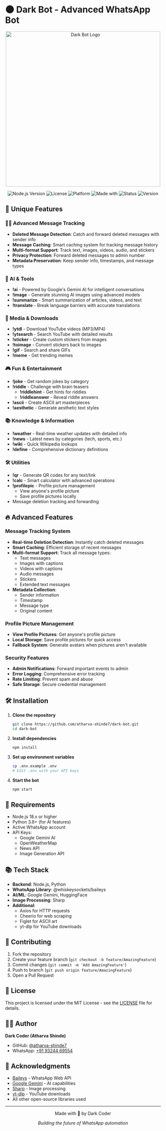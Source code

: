 # 🌑 Dark Bot - Advanced WhatsApp Bot

<div align="center">
  <img src="https://i.ibb.co/FXcp1Hd/dark-bot-banner.png" alt="Dark Bot Logo" width="500"/>
  
  ![Node.js Version](https://img.shields.io/badge/Node.js-18.x-green)
  ![License](https://img.shields.io/badge/License-MIT-blue)
  ![Platform](https://img.shields.io/badge/Platform-WhatsApp-brightgreen)
  ![Made with](https://img.shields.io/badge/Made%20with-Baileys-purple)
  ![Status](https://img.shields.io/badge/Status-Active-success)
  ![Version](https://img.shields.io/badge/Version-2.0-blue)
</div>

## 🌟 Unique Features

### 🕵️‍♂️ Advanced Message Tracking
- **Deleted Message Detection**: Catch and forward deleted messages with sender info
- **Message Caching**: Smart caching system for tracking message history
- **Multi-format Support**: Track text, images, videos, audio, and stickers
- **Privacy Protection**: Forward deleted messages to admin number
- **Metadata Preservation**: Keep sender info, timestamps, and message types

### 🤖 AI & Tools
- **!ai** - Powered by Google's Gemini AI for intelligent conversations
- **!image** - Generate stunning AI images using advanced models
- **!summarize** - Smart summarization of articles, videos, and text
- **!translate** - Break language barriers with accurate translations

### 📱 Media & Downloads
- **!ytdl** - Download YouTube videos (MP3/MP4)
- **!ytsearch** - Search YouTube with detailed results
- **!sticker** - Create custom stickers from images
- **!toimage** - Convert stickers back to images
- **!gif** - Search and share GIFs
- **!meme** - Get trending memes

### 🎮 Fun & Entertainment
- **!joke** - Get random jokes by category
- **!riddle** - Challenge with brain teasers
  - **!riddlehint** - Get hints for riddles
  - **!riddleanswer** - Reveal riddle answers
- **!ascii** - Create ASCII art masterpieces
- **!aesthetic** - Generate aesthetic text styles

### 📚 Knowledge & Information
- **!weather** - Real-time weather updates with detailed info
- **!news** - Latest news by categories (tech, sports, etc.)
- **!wiki** - Quick Wikipedia lookups
- **!define** - Comprehensive dictionary definitions

### 🛠️ Utilities
- **!qr** - Generate QR codes for any text/link
- **!calc** - Smart calculator with advanced operations
- **!profilepic** - Profile picture management
  - View anyone's profile picture
  - Save profile pictures locally
- Message deletion tracking and forwarding

## 🔥 Advanced Features

### Message Tracking System
- **Real-time Deletion Detection**: Instantly catch deleted messages
- **Smart Caching**: Efficient storage of recent messages
- **Multi-format Support**: Track all message types:
  - Text messages
  - Images with captions
  - Videos with captions
  - Audio messages
  - Stickers
  - Extended text messages
- **Metadata Collection**:
  - Sender information
  - Timestamp
  - Message type
  - Original content

### Profile Picture Management
- **View Profile Pictures**: Get anyone's profile picture
- **Local Storage**: Save profile pictures for quick access
- **Fallback System**: Generate avatars when pictures aren't available

### Security Features
- **Admin Notifications**: Forward important events to admin
- **Error Logging**: Comprehensive error tracking
- **Rate Limiting**: Prevent spam and abuse
- **Safe Storage**: Secure credential management

## 🛠️ Installation

1. **Clone the repository**
   ```bash
   git clone https://github.com/atharva-shinde7/dark-bot.git
   cd dark-bot
   ```

2. **Install dependencies**
   ```bash
   npm install
   ```

3. **Set up environment variables**
   ```bash
   cp .env.example .env
   # Edit .env with your API keys
   ```

4. **Start the bot**
   ```bash
   npm start
   ```

## 🔧 Requirements

- Node.js 18.x or higher
- Python 3.8+ (for AI features)
- Active WhatsApp account
- API Keys:
  - Google Gemini AI
  - OpenWeatherMap
  - News API
  - Image Generation API

## 📚 Tech Stack

- **Backend**: Node.js, Python
- **WhatsApp Library**: @whiskeysockets/baileys
- **AI/ML**: Google Gemini, HuggingFace
- **Image Processing**: Sharp
- **Additional**: 
  - Axios for HTTP requests
  - Cheerio for web scraping
  - Figlet for ASCII art
  - yt-dlp for YouTube downloads

## 🤝 Contributing

1. Fork the repository
2. Create your feature branch (`git checkout -b feature/AmazingFeature`)
3. Commit changes (`git commit -m 'Add AmazingFeature'`)
4. Push to branch (`git push origin feature/AmazingFeature`)
5. Open a Pull Request

## 📝 License

This project is licensed under the MIT License - see the [LICENSE](LICENSE) file for details.

## 👨‍💻 Author

**Dark Coder (Atharva Shinde)**
- GitHub: [@atharva-shinde7](https://github.com/atharva-shinde7)
- WhatsApp: [+91 93244 69554](https://wa.me/919324469554)

## 💫 Acknowledgments

- [Baileys](https://github.com/WhiskeySockets/Baileys) - WhatsApp Web API
- [Google Gemini](https://deepmind.google/technologies/gemini/) - AI capabilities
- [Sharp](https://sharp.pixelplumbing.com/) - Image processing
- [yt-dlp](https://github.com/yt-dlp/yt-dlp) - YouTube downloads
- All other open-source libraries used

---
<div align="center">
  Made with 🖤 by Dark Coder
  
  *Building the future of WhatsApp automation*
</div> 
